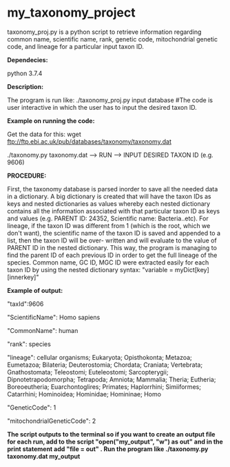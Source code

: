 # my_taxonomy_project

taxonomy_proj.py is a python script to retrieve information regarding common name, scientific name, rank, genetic code, mitochondrial genetic code, and lineage for a particular input taxon ID.

**Dependecies:** 

python 3.7.4

**Description:** 

The program is run like: ./taxonomy_proj.py input database
#The code is user interactive in which the user has to input the desired taxon ID.

**Example on running the code:**

Get the data for this: wget ftp://ftp.ebi.ac.uk/pub/databases/taxonomy/taxonomy.dat 

./taxonomy.py taxonomy.dat 
--> RUN
--> INPUT DESIRED TAXON ID (e.g. 9606) 

**PROCEDURE:** 

First, the taxonomy database is parsed inorder to save all the needed
data in a dictionary. A big dictionary is created that will have the taxon IDs as keys
and nested dictionaries as values whereby each nested dictionary contains all the
information associated with that particular taxon ID as keys and values (e.g.
PARENT ID: 24352, Scientific name: Bacteria..etc). For lineage, if the taxon ID
was different from 1 (which is the root, which we don't want), the scientific
name of the taxon ID is saved and appended to a list, then the taxon ID will be over-
written and will evaluate to the value of PARENT ID in the nested dictionary. This
way, the program is managing to find the parent ID of each previous ID in order
to get the full lineage of the species. Common name, GC ID, MGC ID were extracted
easily for each taxon ID by using the nested dictionary syntax:
"variable = myDict[key][innerkey]"

**Example of output:**

"taxId":9606

"ScientificName": Homo sapiens

"CommonName": human

"rank": species

"lineage": cellular organisms; Eukaryota; Opisthokonta; Metazoa; Eumetazoa; Bilateria; Deuterostomia; Chordata; Craniata; Vertebrata; Gnathostomata; Teleostomi; Euteleostomi; Sarcopterygii; Dipnotetrapodomorpha; Tetrapoda; Amniota; Mammalia; Theria; Eutheria; Boreoeutheria; Euarchontoglires; Primates; Haplorrhini; Simiiformes; Catarrhini; Hominoidea; Hominidae; Homininae; Homo

"GeneticCode": 1

"mitochondrialGeneticCode": 2


**The script outputs to the terminal so if you want to create an output file for each run, add to the script "open("my_output", "w") as out" and in the print statement add "file = out" . Run the program like ./taxonomy.py taxonomy.dat my_output**
